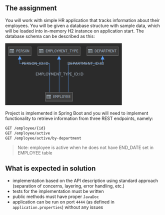 ## The assignment

You will work with simple HR application that tracks information about their employees. You will be given a database structure with sample data, which will be loaded into in-memory H2 instance on application start. The database schema can be described as this:

![h2](db.png)

Project is implemented in Spring Boot and you will need to implement functionality to retrieve information from three REST endpoints, namely:

	GET /employee/{id}
	GET /employee/active
	GET /employee/active/by-department

> Note: employee is active when he does not have END_DATE set in EMPLOYEE table

## What is expected in solution

- implementation based on the API description using standard approach (separation of concerns, layering, error handling, etc.)
- tests for the implementation must be written
- public methods must have proper `JavaDoc`
- application can be run on port `4444` (as defined in `application.properties`) without any issues
  

